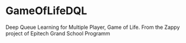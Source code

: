 # GameOfLifeDQL
Deep Queue Learning for Multiple Player, Game of Life. From the Zappy project of Epitech Grand School Programm
